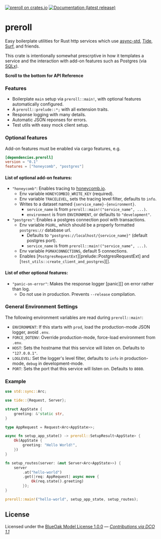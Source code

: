 [![preroll on crates.io](https://img.shields.io/crates/v/preroll)](https://crates.io/crates/preroll) [![Documentation (latest release)](https://docs.rs/preroll/badge.svg)](https://docs.rs/preroll/)

# preroll

Easy boilerplate utilities for Rust http services which use [async-std][], [Tide][], [Surf][], and friends.

This crate is intentionally somewhat prescrptive in how it templates a service and the interaction with
add-on features such as Postgres (via [SQLx][]).

**Scroll to the bottom for API Reference**

### Features

- Boilerplate `main` setup via `preroll::main!`, with optional features automatically configured.
- A `preroll::prelude::*;` with all extension traits.
- Response logging with many details.
- Automatic JSON reponses for errors.
- Test utils with easy mock client setup.

### Optional features
Add-on features must be enabled via cargo features, e.g.

```toml
[dependencies.preroll]
version = "0.1"
features = ["honeycomb", "postgres"]
```

#### List of optional add-on features:
- `"honeycomb"`: Enables tracing to [honeycomb.io].
    - Env variable `HONEYCOMBIO_WRITE_KEY` (required).
    - Env variable `TRACELEVEL`, sets the tracing level filter, defaults to `info`.
    - Writes to a dataset named `{service_name}-{environment}`.
        - `service_name` is from `preroll::main!("service_name", ...)`.
        - `environment` is from `ENVIRONMENT`, or defaults to `"development"`.
- `"postgres"`: Enables a postgres connection pool with transactions.
    - Env variable `PGURL`, which should be a properly formatted `postgres://` database url.
        - Defaults to `"postgres://localhost/{service_name}"` (default postgres port).
        - `service_name` is from `preroll::main!("service_name", ...)`.
    - Env variable `PGMAXCONNECTIONS`, default 5 connections.
    - Enables [`PostgresRequestExt`][prelude::PostgresRequestExt] and [`test_utils::create_client_and_postgres`][].

#### List of other optional features:
- `"panic-on-error"`: Makes the response logger [panic][] on error rather than log.
    - Do not use in production. Prevents `--release` compilation.

### General Environment Settings
The following environment variables are read during `preroll::main!`:
- `ENVIRONMENT`: If this starts with `prod`, load the production-mode JSON logger, avoid `.env`.
- `FORCE_DOTENV`: Override production-mode, force-load environment from `.env`.
- `HOST`: Sets the hostname that this service will listen on. Defaults to `"127.0.0.1"`.
- `LOGLEVEL`: Set the logger's level filter, defaults to `info` in production-mode, `debug` in development-mode.
- `PORT`: Sets the port that this service will listen on. Defaults to `8080`.

### Example

```rust
use std::sync::Arc;

use tide::{Request, Server};

struct AppState {
    greeting: &'static str,
}

type AppRequest = Request<Arc<AppState>>;

async fn setup_app_state() -> preroll::SetupResult<AppState> {
    Ok(AppState {
        greeting: "Hello World!",
    })
}

fn setup_routes(server: &mut Server<Arc<AppState>>) {
    server
        .at("hello-world")
        .get(|req: AppRequest| async move {
            Ok(req.state().greeting)
        });
}

preroll::main!("hello-world", setup_app_state, setup_routes);
```

[async-std]: https://async.rs/
[honeycomb.io]: https://www.honeycomb.io/
[SQLx]: https://github.com/launchbadge/sqlx#sqlx
[Surf]: https://github.com/http-rs/surf#surf
[Tide]: https://github.com/http-rs/tide#tide

## License

Licensed under the [BlueOak Model License 1.0.0](LICENSE.md) — _[Contributions via DCO 1.1](contributing.md#developers-certificate-of-origin)_
